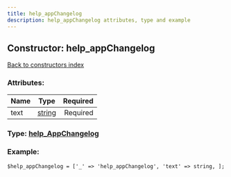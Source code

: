 ```yaml
---
title: help_appChangelog
description: help_appChangelog attributes, type and example
---
```

## Constructor: help\_appChangelog  
[Back to constructors index](index.md)



### Attributes:

| Name     |    Type       | Required |
|----------|:-------------:|---------:|
|text|[string](../types/string.md) | Required|



### Type: [help\_AppChangelog](../types/help_AppChangelog.md)


### Example:

```
$help_appChangelog = ['_' => 'help_appChangelog', 'text' => string, ];
```